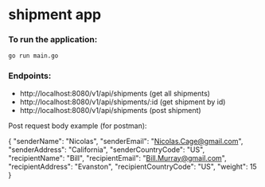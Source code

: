 # shipment app

### To run the application:
``` 
go run main.go
```
### Endpoints:

- http://localhost:8080/v1/api/shipments (get all shipments)
- http://localhost:8080/v1/api/shipments/:id (get shipment by id)
- http://localhost:8080/v1/api/shipments (post shipment)

Post request body example (for postman):

  {
   "senderName": "Nicolas",
   "senderEmail": "Nicolas.Cage@gmail.com",
   "senderAddress": "California",
   "senderCountryCode": "US",
   "recipientName": "Bill",
   "recipientEmail": "Bill.Murray@gmail.com",
   "recipientAddress": "Evanston",
   "recipientCountryCode": "US",
   "weight": 15
  }

